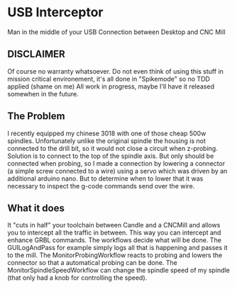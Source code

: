 # USB Interceptor
Man in the middle of your USB Connection between Desktop and CNC Mill

## DISCLAIMER
Of course no warranty whatsoever.
Do not even think of using this stuff in mission critical environement, it's all done in "Spikemode" so no TDD applied (shame on me)
All work in progress, maybe I'll have it released somewhen in the future.

## The Problem
I recently equipped my chinese 3018 with one of those cheap 500w spindles. Unfortunately unlike the original spindle the housing is not 
connected to the drill bit, so it would not close a circuit when z-probing. 
Solution is to connect to the top of the spindle axis. But only should be connected when probing, so I made a connection
by lowering a connector (a simple screw connected to a wire) using a servo which was driven by an additional arduino nano.
But to determine when to lower that it was necessary to inspect the g-code commands send over the wire.

## What it does
It "cuts in half" your toolchain between Candle and a CNCMill and allows you to intercept all the traffic in between. 
This way you can intercept and enhance GRBL commands. 
The workflows decide what will be done. The GUILogAndPass for example simply logs all that is happening and passes it to 
the mill. The MonitorProbingWorkflow reacts to probing and lowers the connector so that a automatical probing can be done.
The MonitorSpindleSpeedWorkflow can change the spindle speed of my spindle (that only had a knob for controlling the speed).
